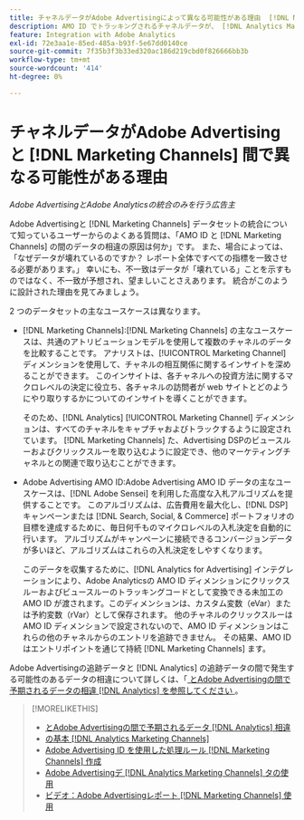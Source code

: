 ```yaml
---
title: チャネルデータがAdobe Advertisingによって異なる可能性がある理由  [!DNL Marketing Channels]
description: AMO ID でトラッキングされるチャネルデータが、 [!DNL Analytics Marketing Channels] でトラッキングされるチャネルデータと異なる可能性がある理由を説明します。
feature: Integration with Adobe Analytics
exl-id: 72e3aa1e-85ed-485a-b93f-5e67dd0140ce
source-git-commit: 7f35b3f3b33ed320ac186d219cbd0f826666bb3b
workflow-type: tm+mt
source-wordcount: '414'
ht-degree: 0%

---
```


# チャネルデータがAdobe Advertisingと [!DNL Marketing Channels] 間で異なる可能性がある理由

*Adobe AdvertisingとAdobe Analyticsの統合のみを行う広告主*

Adobe Advertisingと [!DNL Marketing Channels] データセットの統合について知っているユーザーからのよくある質問は、「AMO ID と [!DNL Marketing Channels] の間のデータの相違の原因は何か」です。 また、場合によっては、「なぜデータが壊れているのですか？ レポート全体ですべての指標を一致させる必要があります。」 幸いにも、不一致はデータが「壊れている」ことを示すものではなく、不一致が予想され、望ましいことさえあります。 統合がこのように設計された理由を見てみましょう。

2 つのデータセットの主なユースケースは異なります。

* [!DNL Marketing Channels]:[!DNL Marketing Channels] の主なユースケースは、共通のアトリビューションモデルを使用して複数のチャネルのデータを比較することです。 アナリストは、[!UICONTROL Marketing Channel] ディメンションを使用して、チャネルの相互関係に関するインサイトを深めることができます。 このインサイトは、各チャネルへの投資方法に関するマクロレベルの決定に役立ち、各チャネルの訪問者が web サイトとどのようにやり取りするかについてのインサイトを導くことができます。

  そのため、[!DNL Analytics] [!UICONTROL Marketing Channel] ディメンションは、すべてのチャネルをキャプチャおよびトラックするように設定されています。 [!DNL Marketing Channels] た、Advertising DSPのビュースルーおよびクリックスルーを取り込むように設定でき、他のマーケティングチャネルとの関連で取り込むことができます。

* Adobe Advertising AMO ID:Adobe Advertising AMO ID データの主なユースケースは、[!DNL Adobe Sensei] を利用した高度な入札アルゴリズムを提供することです。 このアルゴリズムは、広告費用を最大化し、[!DNL DSP] キャンペーンまたは [!DNL Search, Social, & Commerce] ポートフォリオの目標を達成するために、毎日何千ものマイクロレベルの入札決定を自動的に行います。 アルゴリズムがキャンペーンに接続できるコンバージョンデータが多いほど、アルゴリズムはこれらの入札決定をしやすくなります。

  このデータを収集するために、[!DNL Analytics for Advertising] インテグレーションにより、Adobe Analyticsの AMO ID ディメンションにクリックスルーおよびビュースルーのトラッキングコードとして変換できる未加工の AMO ID が渡されます。このディメンションは、カスタム変数（eVar）または予約変数（rVar）として保存されます。 他のチャネルのクリックスルーは AMO ID ディメンションで設定されないので、AMO ID ディメンションはこれらの他のチャネルからのエントリを追跡できません。 その結果、AMO ID はエントリポイントを通じて持続 [!DNL Marketing Channels] ます。

Adobe Advertisingの追跡データと [!DNL Analytics] の追跡データの間で発生する可能性のあるデータの相違について詳しくは、「[ とAdobe Advertisingの間で予期されるデータの相違  [!DNL Analytics]  を参照してください ](../data-variances.md)。

>[!MORELIKETHIS]
>
>* [ とAdobe Advertisingの間で予期されるデータ  [!DNL Analytics]  相違 ](/help/integrations/analytics/data-variances.md)
>* [ の基本  [!DNL Analytics Marketing Channels]](mc-overview.md)
>* [Adobe Advertising ID を使用した処理ルール  [!DNL Marketing Channels]  作成 ](mc-ids.md)
>* [Adobe Advertisingデ  [!DNL Analytics Marketing Channels]  タの使用 ](mc-ac-data.md)
>* [ ビデオ：Adobe Advertisingレポート  [!DNL Marketing Channels]  使用 ](https://experienceleague.adobe.com/docs/advertising-learn/tutorials/analytics/analytics-reporting-a4adc.html)
